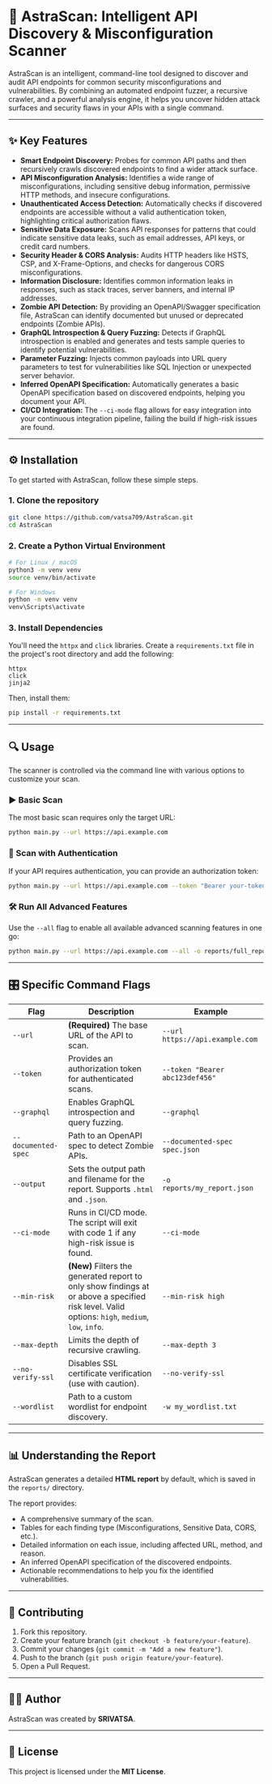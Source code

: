 # 🚀 AstraScan: Intelligent API Discovery & Misconfiguration Scanner

AstraScan is an intelligent, command-line tool designed to discover and audit API endpoints for common security misconfigurations and vulnerabilities. By combining an automated endpoint fuzzer, a recursive crawler, and a powerful analysis engine, it helps you uncover hidden attack surfaces and security flaws in your APIs with a single command.

---

## ✨ Key Features

- **Smart Endpoint Discovery:** Probes for common API paths and then recursively crawls discovered endpoints to find a wider attack surface.  
- **API Misconfiguration Analysis:** Identifies a wide range of misconfigurations, including sensitive debug information, permissive HTTP methods, and insecure configurations.  
- **Unauthenticated Access Detection:** Automatically checks if discovered endpoints are accessible without a valid authentication token, highlighting critical authorization flaws.  
- **Sensitive Data Exposure:** Scans API responses for patterns that could indicate sensitive data leaks, such as email addresses, API keys, or credit card numbers.  
- **Security Header & CORS Analysis:** Audits HTTP headers like HSTS, CSP, and X-Frame-Options, and checks for dangerous CORS misconfigurations.  
- **Information Disclosure:** Identifies common information leaks in responses, such as stack traces, server banners, and internal IP addresses.  
- **Zombie API Detection:** By providing an OpenAPI/Swagger specification file, AstraScan can identify documented but unused or deprecated endpoints (Zombie APIs).  
- **GraphQL Introspection & Query Fuzzing:** Detects if GraphQL introspection is enabled and generates and tests sample queries to identify potential vulnerabilities.  
- **Parameter Fuzzing:** Injects common payloads into URL query parameters to test for vulnerabilities like SQL Injection or unexpected server behavior.  
- **Inferred OpenAPI Specification:** Automatically generates a basic OpenAPI specification based on discovered endpoints, helping you document your API.  
- **CI/CD Integration:** The `--ci-mode` flag allows for easy integration into your continuous integration pipeline, failing the build if high-risk issues are found.  

---

## ⚙️ Installation

To get started with AstraScan, follow these simple steps.

### 1. Clone the repository
```bash
git clone https://github.com/vatsa709/AstraScan.git
cd AstraScan
````

### 2. Create a Python Virtual Environment

```bash
# For Linux / macOS
python3 -m venv venv
source venv/bin/activate

# For Windows
python -m venv venv
venv\Scripts\activate
```

### 3. Install Dependencies

You'll need the `httpx` and `click` libraries.
Create a `requirements.txt` file in the project's root directory and add the following:

```
httpx
click
jinja2
```

Then, install them:

```bash
pip install -r requirements.txt
```

---

## 🔍 Usage

The scanner is controlled via the command line with various options to customize your scan.

### ▶️ Basic Scan

The most basic scan requires only the target URL:

```bash
python main.py --url https://api.example.com
```

### 🔑 Scan with Authentication

If your API requires authentication, you can provide an authorization token:

```bash
python main.py --url https://api.example.com --token "Bearer your-token-here"
```

### 🛠️ Run All Advanced Features

Use the `--all` flag to enable all available advanced scanning features in one go:

```bash
python main.py --url https://api.example.com --all -o reports/full_report.html
```

---

## 🎛️ Specific Command Flags

| Flag                | Description                                                                                                                                      | Example                         |
| ------------------- | ------------------------------------------------------------------------------------------------------------------------------------------------ | ------------------------------- |
| `--url`             | **(Required)** The base URL of the API to scan.                                                                                                  | `--url https://api.example.com` |
| `--token`           | Provides an authorization token for authenticated scans.                                                                                         | `--token "Bearer abc123def456"` |
| `--graphql`         | Enables GraphQL introspection and query fuzzing.                                                                                                 | `--graphql`                     |
| `--documented-spec` | Path to an OpenAPI spec to detect Zombie APIs.                                                                                                   | `--documented-spec spec.json`   |
| `--output`          | Sets the output path and filename for the report. Supports `.html` and `.json`.                                                                  | `-o reports/my_report.json`     |
| `--ci-mode`         | Runs in CI/CD mode. The script will exit with code 1 if any high-risk issue is found.                                                            | `--ci-mode`                     |
| `--min-risk`        | **(New)** Filters the generated report to only show findings at or above a specified risk level. Valid options: `high`, `medium`, `low`, `info`. | `--min-risk high`               |
| `--max-depth`       | Limits the depth of recursive crawling.                                                                                                          | `--max-depth 3`                 |
| `--no-verify-ssl`   | Disables SSL certificate verification (use with caution).                                                                                        | `--no-verify-ssl`               |
| `--wordlist`        | Path to a custom wordlist for endpoint discovery.                                                                                                | `-w my_wordlist.txt`            |

---

## 📊 Understanding the Report

AstraScan generates a detailed **HTML report** by default, which is saved in the `reports/` directory.

The report provides:

* A comprehensive summary of the scan.
* Tables for each finding type (Misconfigurations, Sensitive Data, CORS, etc.).
* Detailed information on each issue, including affected URL, method, and reason.
* An inferred OpenAPI specification of the discovered endpoints.
* Actionable recommendations to help you fix the identified vulnerabilities.

---

## 🤝 Contributing

1. Fork this repository.
2. Create your feature branch (`git checkout -b feature/your-feature`).
3. Commit your changes (`git commit -m "Add a new feature"`).
4. Push to the branch (`git push origin feature/your-feature`).
5. Open a Pull Request.

---

## 👨‍💻 Author

AstraScan was created by **SRIVATSA**.

---

## 📜 License

This project is licensed under the **MIT License**.



